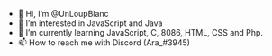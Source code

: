 - 👋 Hi, I’m @UnLoupBlanc
- 👀 I’m interested in JavaScript and Java
- 🌱 I’m currently learning JavaScript, C, 8086, HTML, CSS and Php.
- 📫 How to reach me with Discord (Ara_#3945)

<!---
Arthur-UnivRouen/Arthur-UnivRouen is a ✨ special ✨ repository because its `README.md` (this file) appears on your GitHub profile.
You can click the Preview link to take a look at your changes.
--->
